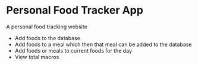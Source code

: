 # Personal Food Tracker App

A personal food tracking website

- Add foods to the database
- Add foods to a meal which then that meal can be added to the database
- Add foods or meals to current foods for the day
- View total macros
